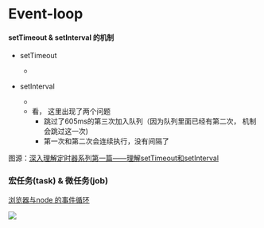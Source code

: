 # Event-loop



####  setTimeout & setInterval 的机制

- setTimeout
    - <img src="https://images2015.cnblogs.com/blog/740839/201608/740839-20160815202409890-566459084.jpg" alt="">

- setInterval
    - <img src="https://images2015.cnblogs.com/blog/740839/201608/740839-20160815211436000-1289002683.jpg" alt="">
    - 看， 这里出现了两个问题
        - 跳过了605ms的第三次加入队列（因为队列里面已经有第二次， 机制会跳过这一次)
        - 第一次和第二次会连续执行，没有间隔了

图源：[深入理解定时器系列第一篇——理解setTimeout和setInterval](http://www.cnblogs.com/xiaohuochai/p/5773183.html)


### 宏任务(task) &  微任务(job)
[浏览器与node 的事件循环](https://juejin.im/post/5c337ae06fb9a049bc4cd218)


<img src="https://user-gold-cdn.xitu.io/2019/1/12/16841bad1cda741f?imageView2/0/w/1280/h/960/format/webp/ignore-error/1" ></img>
